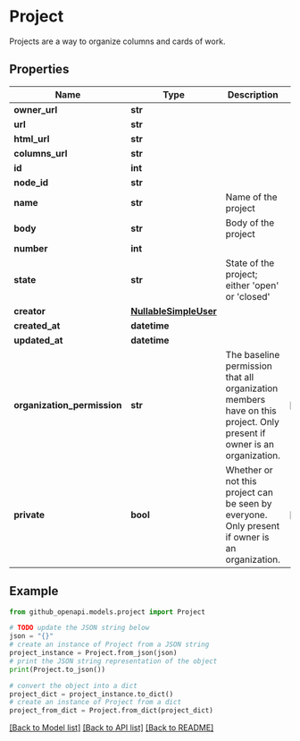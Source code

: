 # Project

Projects are a way to organize columns and cards of work.

## Properties

Name | Type | Description | Notes
------------ | ------------- | ------------- | -------------
**owner_url** | **str** |  | 
**url** | **str** |  | 
**html_url** | **str** |  | 
**columns_url** | **str** |  | 
**id** | **int** |  | 
**node_id** | **str** |  | 
**name** | **str** | Name of the project | 
**body** | **str** | Body of the project | 
**number** | **int** |  | 
**state** | **str** | State of the project; either &#39;open&#39; or &#39;closed&#39; | 
**creator** | [**NullableSimpleUser**](NullableSimpleUser.md) |  | 
**created_at** | **datetime** |  | 
**updated_at** | **datetime** |  | 
**organization_permission** | **str** | The baseline permission that all organization members have on this project. Only present if owner is an organization. | [optional] 
**private** | **bool** | Whether or not this project can be seen by everyone. Only present if owner is an organization. | [optional] 

## Example

```python
from github_openapi.models.project import Project

# TODO update the JSON string below
json = "{}"
# create an instance of Project from a JSON string
project_instance = Project.from_json(json)
# print the JSON string representation of the object
print(Project.to_json())

# convert the object into a dict
project_dict = project_instance.to_dict()
# create an instance of Project from a dict
project_from_dict = Project.from_dict(project_dict)
```
[[Back to Model list]](../README.md#documentation-for-models) [[Back to API list]](../README.md#documentation-for-api-endpoints) [[Back to README]](../README.md)


